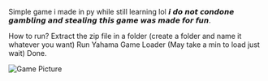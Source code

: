 Simple game i made in py while still learning lol
𝙞 𝙙𝙤 𝙣𝙤𝙩 𝙘𝙤𝙣𝙙𝙤𝙣𝙚 𝙜𝙖𝙢𝙗𝙡𝙞𝙣𝙜 𝙖𝙣𝙙 𝙨𝙩𝙚𝙖𝙡𝙞𝙣𝙜 𝙩𝙝𝙞𝙨 𝙜𝙖𝙢𝙚 𝙬𝙖𝙨 𝙢𝙖𝙙𝙚 𝙛𝙤𝙧 𝙛𝙪𝙣.


How to run?
Extract the zip file in a folder (create a folder and name it whatever you want)
Run Yahama Game Loader (May take a min to load just wait)
Done.

![Game Picture](https://cdn.discordapp.com/attachments/1294379445234171955/1342905939703107614/image.png?ex=67bb561e&is=67ba049e&hm=cce4e51d704acedc2483d9fb571e79fec07848833c1db992fb796fb0f1d3de23&)
